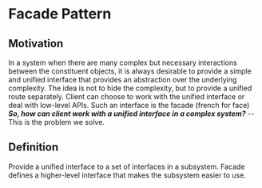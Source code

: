 ﻿# Facade Pattern


## Motivation
In a system when there are many complex but necessary interactions between the constituent objects, it is always desirable to provide a simple and unified interface that provides an abstraction over the underlying complexity. The idea is not to hide the complexity, but to provide a unified route separately. Client can choose to work with the unified interface or deal with low-level APIs. Such an interface is the facade (french for face)
***So, how can client work with a unified interface in a complex system?*** -- This is the problem we solve.

## Definition
Provide a unified interface to a set of interfaces in a subsystem. Facade defines a higher-level interface that makes the subsystem easier to use.
